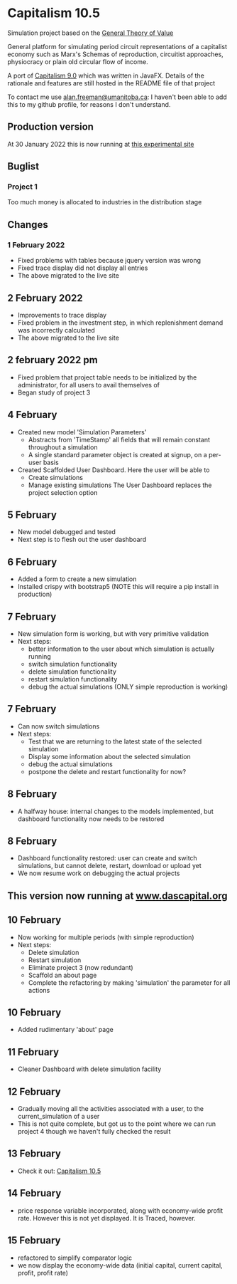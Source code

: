 # Capitalism 10.5

Simulation project based on the [General Theory of Value](https://www.academia.edu/49503297/A_General_Theory_of_Value_and_Money_part_1)

General platform for simulating period circuit representations of a capitalist economy such as Marx's Schemas of reproduction, circuitist approaches, physiocracy or plain old circular flow of income.

A port of [Capitalism 9.0](https://github.com/axfreeman/capitalism-9.0) which was written in JavaFX. Details of the rationale and features are still hosted in the README file of that project

To contact me use alan.freeman@umanitoba.ca: I haven't been able to add this to my github profile, for reasons I don't understand.

## Production version
At 30 January 2022 this is now running at [this experimental site](www.dascapital.org)

## Buglist 
### Project 1
Too much money is allocated to industries in the distribution stage

## Changes
### 1 February 2022
  * Fixed problems with tables because jquery version was wrong
  * Fixed trace display did not display all entries
  * The above migrated to the live site  
## 2 February 2022
  * Improvements to trace display
  * Fixed problem in the investment step, in which replenishment demand was incorrectly calculated
  * The above migrated to the live site
## 2 february 2022 pm
  * Fixed problem that project table needs to be initialized by the administrator, for all users to avail themselves of
  * Began study of project 3
## 4 February
  * Created new model 'Simulation Parameters'
    * Abstracts from 'TimeStamp' all fields that will remain constant throughout a simulation
    * A single standard parameter object is created at signup, on a per-user basis
  * Created Scaffolded User Dashboard. Here the user will be able to
    * Create simulations
    * Manage existing simulations
    The User Dashboard replaces the project selection option
## 5 February
  * New model debugged and tested
  * Next step is to flesh out the user dashboard
## 6 February
  * Added a form to create a new simulation
  * Installed crispy with bootstrap5 (NOTE this will require a pip install in production)
## 7 February
  * New simulation form is working, but with very primitive validation
  * Next steps:
    * better information to the user about which simulation is actually running
    * switch simulation functionality
    * delete simulation functionality
    * restart simulation functionality
    * debug the actual simulations (ONLY simple reproduction is working)
## 7 February
  * Can now switch simulations
  * Next steps:
    * Test that we are returning to the latest state of the selected simulation
    * Display some information about the selected simulation
    * debug the actual simulations
    * postpone the delete and restart functionality for now?
## 8 February
  * A halfway house: internal changes to the models implemented, but dashboard functionality now needs to be restored
## 8 February
  * Dashboard functionality restored: user can create and switch simulations, but cannot delete, restart, download or upload yet
  * We now resume work on debugging the actual projects
## This version now running at www.dascapital.org
## 10 February
  * Now working for multiple periods (with simple reproduction)
  * Next steps:
    * Delete simulation
    * Restart simulation
    * Eliminate project 3 (now redundant)
    * Scaffold an about page
    * Complete the refactoring by making 'simulation' the parameter for all actions
## 10 February
  * Added rudimentary 'about' page
## 11 February
  * Cleaner Dashboard with delete simulation facility
## 12 February
  * Gradually moving all the activities associated with a user, to the current_simulation of a user
  * This is not quite complete, but got us to the point where we can run project 4 though we haven't fully checked the result
## 13 February
  * Check it out: [Capitalism 10.5](www.dascapital.org)
## 14 February
  * price response variable incorporated, along with economy-wide profit rate. However this is not yet displayed. It is Traced, however.
## 15 February
  * refactored to simplify comparator logic
  * we now display the economy-wide data (initial capital, current capital, profit, profit rate)
  

  


    
